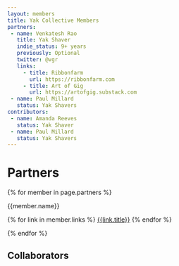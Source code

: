 ```yaml
---
layout: members
title: Yak Collective Members
partners:
 - name: Venkatesh Rao
   title: Yak Shaver
   indie_status: 9+ years
   previously: Optional
   twitter: @vgr
   links:
     - title: Ribbonfarm
       url: https://ribbonfarm.com
     - title: Art of Gig
       url: https://artofgig.substack.com
 - name: Paul Millard
   status: Yak Shavers
contributors:
 - name: Amanda Reeves
   status: Yak Shaver
 - name: Paul Millard
   status: Yak Shavers   
---
```


<div class="container mw7 cf pv5 f4-l center w-90 lh-copy">

<h1>Partners</h1>

{% for member in page.partners %}

<div class="w-25-l ba b--black-10 pa2">
</div>

{{member.name}}

{% for link in member.links %}
<a href="{{link.url}}">{{link.title}}</a>
{% endfor %}

{% endfor %}

<h2>Collaborators</h2>



  </div>